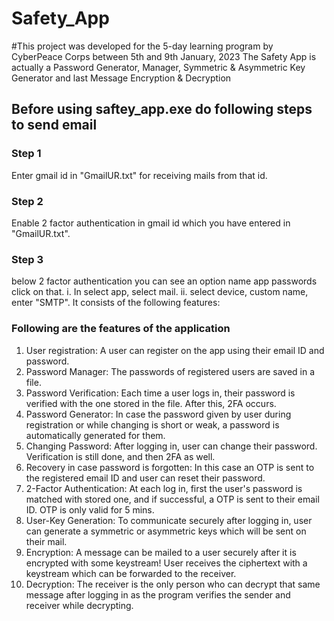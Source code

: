 # Safety_App
#This project was developed for the 5-day learning program by CyberPeace Corps between 5th and 9th January, 2023
The Safety App is actually a Password Generator, Manager, Symmetric & Asymmetric Key Generator and last Message Encryption & Decryption 

## Before using saftey_app.exe do following steps to send email
### Step 1
Enter gmail id in "GmailUR.txt" for receiving mails from that id.
### Step 2
Enable 2 factor authentication in gmail id which you have entered in "GmailUR.txt".
### Step 3
below 2 factor authentication you can see an option name app passwords click on that. 
i. In select app, select mail. 
ii. select device, custom name, enter "SMTP".
It consists of the following features:
### Following are the features of the application 
 1. User registration: A user can register on the app using their email ID and password. 
 2. Password Manager: The passwords of registered users are saved in a file. 
 3. Password Verification: Each time a user logs in, their password is verified with the one stored in the file. After this, 2FA occurs.
 4. Password Generator: In case the password given by user during registration or while changing is short or weak, a password is automatically generated for them.
 5. Changing Password: After logging in, user can change their password. Verification is still done, and then 2FA as well. 
 6. Recovery in case password is forgotten: In this case an OTP is sent to the registered email ID and user can reset their password.
 7. 2-Factor Authentication: At each log in, first the user's password is matched with stored one, and if successful, a OTP is sent to their email ID. OTP is only valid for 5 mins. 
 8. User-Key Generation: To communicate securely after logging in, user can generate a symmetric or asymmetric keys which will be sent on their mail. 
 9. Encryption: A message can be mailed to a user securely after it is encrypted with some keystream! User receives the ciphertext with a keystream which can be forwarded to the receiver.
 10. Decryption: The receiver is the only person who can decrypt that same message after logging in as the program verifies the sender and receiver while decrypting.
